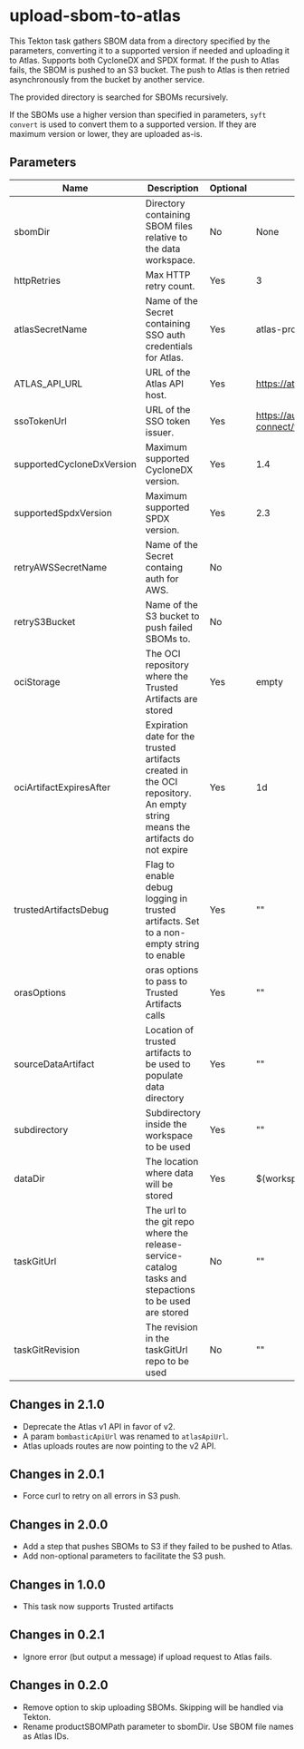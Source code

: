 # upload-sbom-to-atlas
This Tekton task gathers SBOM data from a directory specified by the parameters,
converting it to a supported version if needed and uploading it to Atlas.
Supports both CycloneDX and SPDX format. If the push to Atlas fails, the SBOM is
pushed to an S3 bucket. The push to Atlas is then retried asynchronously from
the bucket by another service.

The provided directory is searched for SBOMs recursively.

If the SBOMs use a higher version than specified in parameters, `syft convert`
is used to convert them to a supported version. If they are maximum version or
lower, they are uploaded as-is.

## Parameters
| Name                      | Description                                                                                                                | Optional | Default value                                                                 |
| ------------------------- | -------------------------------------------------------------------------------------------------------------------------- | -------- | ----------------------------------------------------------------------------- |
| sbomDir                   | Directory containing SBOM files relative to the data workspace.                                                            | No       | None                                                                          |
| httpRetries               | Max HTTP retry count.                                                                                                      | Yes      | 3                                                                             |
| atlasSecretName           | Name of the Secret containing SSO auth credentials for Atlas.                                                              | Yes      | atlas-prod-sso-secret                                                         |
| ATLAS_API_URL             | URL of the Atlas API host.                                                                                                 | Yes      | https://atlas.release.devshift.net                                            |
| ssoTokenUrl               | URL of the SSO token issuer.                                                                                               | Yes      | https://auth.redhat.com/auth/realms/EmployeeIDP/protocol/openid-connect/token |
| supportedCycloneDxVersion | Maximum supported CycloneDX version.                                                                                       | Yes      | 1.4                                                                           |
| supportedSpdxVersion      | Maximum supported SPDX version.                                                                                            | Yes      | 2.3                                                                           |
| retryAWSSecretName        | Name of the Secret containg auth for AWS.                                                                                  | No       |                                                                               |
| retryS3Bucket             | Name of the S3 bucket to push failed SBOMs to.                                                                             | No       |                                                                               |
| ociStorage                | The OCI repository where the Trusted Artifacts are stored                                                                  | Yes      | empty                                                                         |
| ociArtifactExpiresAfter   | Expiration date for the trusted artifacts created in the OCI repository. An empty string means the artifacts do not expire | Yes      | 1d                                                                            |
| trustedArtifactsDebug     | Flag to enable debug logging in trusted artifacts. Set to a non-empty string to enable                                     | Yes      | ""                                                                            |
| orasOptions               | oras options to pass to Trusted Artifacts calls                                                                            | Yes      | ""                                                                            |
| sourceDataArtifact        | Location of trusted artifacts to be used to populate data directory                                                        | Yes      | ""                                                                            |
| subdirectory              | Subdirectory inside the workspace to be used                                                                               | Yes      | ""                                                                            |
| dataDir                   | The location where data will be stored                                                                                     | Yes      | $(workspaces.data.path)                                                       |
| taskGitUrl                | The url to the git repo where the release-service-catalog tasks and stepactions to be used are stored                      | No       | ""                                                                            |
| taskGitRevision           | The revision in the taskGitUrl repo to be used                                                                             | No       | ""                                                                            |

## Changes in 2.1.0
* Deprecate the Atlas v1 API in favor of v2.
* A param `bombasticApiUrl` was renamed to `atlasApiUrl`.
* Atlas uploads routes are now pointing to the v2 API.

## Changes in 2.0.1
* Force curl to retry on all errors in S3 push.

## Changes in 2.0.0
* Add a step that pushes SBOMs to S3 if they failed to be pushed to Atlas.
* Add non-optional parameters to facilitate the S3 push.

## Changes in 1.0.0
* This task now supports Trusted artifacts

## Changes in 0.2.1
* Ignore error (but output a message) if upload request to Atlas fails.

## Changes in 0.2.0
* Remove option to skip uploading SBOMs. Skipping will be handled via Tekton.
* Rename productSBOMPath parameter to sbomDir. Use SBOM file names as Atlas IDs.
